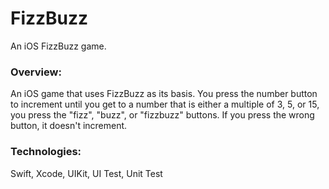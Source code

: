 # FizzBuzz

An iOS FizzBuzz game.


### Overview:

An iOS game that uses FizzBuzz as its basis. You press the number button to increment until you get to a number that is either a multiple of 3, 5, or 15, you press the "fizz", "buzz", or "fizzbuzz" buttons. If you press the wrong button, it doesn't increment.


### Technologies:

Swift, Xcode, UIKit, UI Test, Unit Test